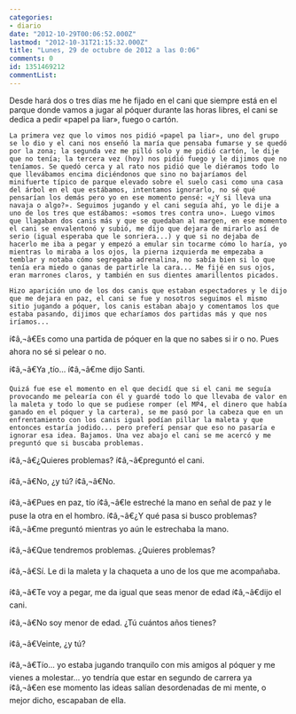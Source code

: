 ```yaml
---
categories:
- diario
date: "2012-10-29T00:06:52.000Z"
lastmod: "2012-10-31T21:15:32.000Z"
title: "Lunes, 29 de octubre de 2012 a las 0:06"
comments: 0
id: 1351469212
commentList:
---
```


Desde hará dos o tres días me he fijado en el cani que siempre está en el parque donde vamos a jugar al póquer durante las horas libres, el cani se dedica a pedir «papel pa liar», fuego o cartón.  
  
    La primera vez que lo vimos nos pidió «papel pa liar», uno del grupo se lo dio y el cani nos enseñó la maría que pensaba fumarse y se quedó por la zona; la segunda vez me pilló solo y me pidió cartón, le dije que no tenía; la tercera vez (hoy) nos pidió fuego y le dijimos que no teníamos. Se quedó cerca y al rato nos pidió que le diéramos todo lo que llevábamos encima diciéndonos que sino no bajaríamos del minifuerte típico de parque elevado sobre el suelo casi como una casa del árbol en el que estábamos, intentamos ignorarlo, no sé qué pensarían los demás pero yo en ese momento pensé: «¿Y si lleva una navaja o algo?». Seguimos jugando y el cani seguía ahí, yo le dije a uno de los tres que estábamos: «somos tres contra uno». Luego vimos que llagaban dos canis más y que se quedaban al margen, en ese momento el cani se envalentonó y subió, me dijo que dejara de mirarlo así de serio (igual esperaba que le sonriera...) y que si no dejaba de hacerlo me iba a pegar y empezó a emular sin tocarme cómo lo haría, yo mientras lo miraba a los ojos, la pierna izquierda me empezaba a temblar y notaba cómo segregaba adrenalina, no sabía bien si lo que tenía era miedo o ganas de partirle la cara... Me fijé en sus ojos, eran marrones claros, y también en sus dientes amarillentos picados.  
  
    Hizo aparición uno de los dos canis que estaban espectadores y le dijo que me dejara en paz, el cani se fue y nosotros seguimos el mismo sitio jugando a póquer, los canis estaban abajo y comentamos los que estaba pasando, dijimos que echaríamos dos partidas más y que nos iríamos...   
í¢â‚¬â€Es como una partida de póquer en la que no sabes si ir o no. Pues ahora no sé si pelear o no.  
  
í¢â‚¬â€Ya ,tío... í¢â‚¬â€me dijo Santi.  
  
    Quizá fue ese el momento en el que decidí que si el cani me seguía provocando me pelearía con él y guardé todo lo que llevaba de valor en la maleta y todo lo que se pudiese romper (el MP4, el dinero que había ganado en el póquer y la cartera), se me pasó por la cabeza que en un enfrentamiento con los canis igual podían pillar la maleta y que entonces estaría jodido... pero preferí pensar que eso no pasaría e ignorar esa idea. Bajamos. Una vez abajo el cani se me acercó y me preguntó que si buscaba problemas.  
  
í¢â‚¬â€¿Quieres problemas? í¢â‚¬â€preguntó el cani.  
  
í¢â‚¬â€No, ¿y tú? í¢â‚¬â€No.  
  
í¢â‚¬â€Pues en paz, tío í¢â‚¬â€le estreché la mano en señal de paz y le puse la otra en el hombro. í¢â‚¬â€¿Y qué pasa si busco problemas? í¢â‚¬â€me preguntó mientras yo aún le estrechaba la mano.  
  
í¢â‚¬â€Que tendremos problemas. ¿Quieres problemas?  
  
í¢â‚¬â€Sí. Le di la maleta y la chaqueta a uno de los que me acompañaba.  
  
í¢â‚¬â€Te voy a pegar, me da igual que seas menor de edad í¢â‚¬â€dijo el cani.  
  
í¢â‚¬â€No soy menor de edad. ¿Tú cuántos años tienes?  
  
í¢â‚¬â€Veinte, ¿y tú?  
  
í¢â‚¬â€Tío... yo estaba jugando tranquilo con mis amigos al póquer y me vienes a molestar... yo tendría que estar en segundo de carrera ya í¢â‚¬â€en ese momento las ideas salían desordenadas de mi mente, o mejor dicho, escapaban de ella.